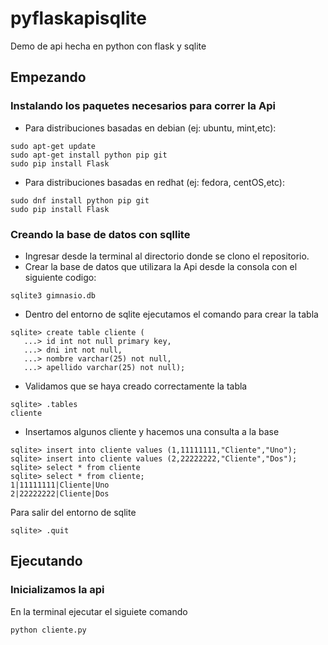 # pyflaskapisqlite
Demo de api hecha en python con flask y sqlite

## Empezando
### Instalando los paquetes necesarios para correr la Api
* Para distribuciones basadas en debian (ej: ubuntu, mint,etc):
```
sudo apt-get update
sudo apt-get install python pip git 
sudo pip install Flask
```
* Para distribuciones basadas en redhat (ej: fedora, centOS,etc):
```
sudo dnf install python pip git 
sudo pip install Flask
```

### Creando la base de datos con sqllite 
* Ingresar desde la terminal al directorio donde se clono el repositorio.
* Crear la base de datos que utilizara la Api desde la consola con el siguiente codigo:
```
sqlite3 gimnasio.db
```
* Dentro del entorno de sqlite ejecutamos el comando para crear la tabla
```
sqlite> create table cliente (
   ...> id int not null primary key,
   ...> dni int not null,
   ...> nombre varchar(25) not null,
   ...> apellido varchar(25) not null);
```
* Validamos que se haya creado correctamente la tabla
```
sqlite> .tables
cliente
```
* Insertamos algunos cliente y hacemos una consulta a la base
```
sqlite> insert into cliente values (1,11111111,"Cliente","Uno");
sqlite> insert into cliente values (2,22222222,"Cliente","Dos");
sqlite> select * from cliente
sqlite> select * from cliente;
1|11111111|Cliente|Uno
2|22222222|Cliente|Dos
```
Para salir del entorno de sqlite 
```
sqlite> .quit
```

## Ejecutando
### Inicializamos la api
En la terminal ejecutar el siguiete comando
```
python cliente.py
```



